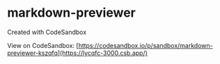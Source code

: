 # markdown-previewer
Created with CodeSandbox

View on CodeSandbox:
[https://codesandbox.io/p/sandbox/markdown-previewer-kszqfq](https://lycqfc-3000.csb.app/)
